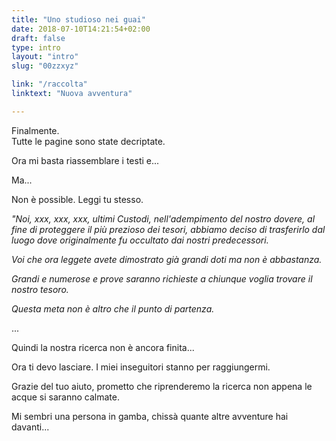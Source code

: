 ```yaml
---
title: "Uno studioso nei guai"
date: 2018-07-10T14:21:54+02:00
draft: false
type: intro
layout: "intro"
slug: "00zzxyz"

link: "/raccolta"
linktext: "Nuova avventura"

---
```

Finalmente.<br/> 
Tutte le pagine sono state decriptate.

Ora mi basta riassemblare i testi e...

Ma... 

Non è possible.
Leggi tu stesso.


*"Noi, xxx, xxx, xxx, ultimi Custodi, nell'adempimento del nostro dovere, al fine di proteggere il più prezioso dei tesori, abbiamo deciso di trasferirlo dal luogo dove originalmente fu occultato dai nostri predecessori.*

*Voi che ora leggete avete dimostrato già grandi doti ma non è abbastanza.*

*Grandi e numerose e prove saranno richieste a chiunque voglia trovare il nostro tesoro.*

*Questa meta non è altro che il punto di partenza.*

...

Quindi la nostra ricerca non è ancora finita...

Ora ti devo lasciare. I miei inseguitori stanno per raggiungermi.

Grazie del tuo aiuto, prometto che riprenderemo la ricerca non appena le acque si saranno calmate.

Mi sembri una persona in gamba, chissà quante altre avventure hai davanti...